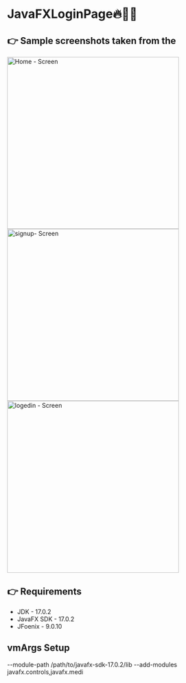# JavaFXLoginPage🔥🤘🚀
## 👉 Sample screenshots taken from the 
<img src="screenshots/home.png" alt="Home - Screen" width="400"/><br>
<img src="screenshots/signup.png" alt="signup- Screen" width="400"/><br>
<img src="screenshots/login.png" alt="logedin - Screen" width="400"/><br>
## 👉 Requirements
- JDK - 17.0.2
- JavaFX SDK - 17.0.2
- JFoenix - 9.0.10
## vmArgs Setup
--module-path /path/to/javafx-sdk-17.0.2/lib --add-modules javafx.controls,javafx.medi
